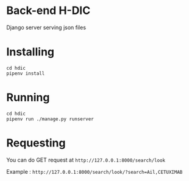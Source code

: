 # Back-end H-DIC

Django server serving json files

# Installing

```
cd hdic
pipenv install
```

# Running

```
cd hdic
pipenv run ./manage.py runserver
```

# Requesting

You can do GET request at `http://127.0.0.1:8000/search/look`

Example : `http://127.0.0.1:8000/search/look/?search=Ail,CETUXIMAB`
